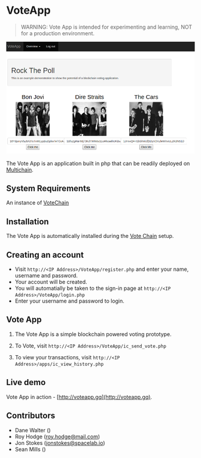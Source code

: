 VoteApp
=======

> WARNING: Vote App is intended for experimenting and learning, NOT for a production environment.

![Image of VoteApp](rtp-demo.png)

The Vote App is an application built in php that can be readily deployed on [Multichain](https://github.com/MultiChain).


System Requirements
-------------------

An instance of [VoteChain](https://github.com/davidcopperfield-magicman/VoteChain)

Installation
------------

The Vote App is automatically installed during the [Vote Chain](https://github.com/davidcopperfield-magicman/VoteChain) setup.

Creating an account
---------------------
* Visit `http://<IP Address>/VoteApp/register.php` and enter your name, username and password.
* Your account will be created.
* You will automatially be taken to the sign-in page at `http://<IP Address>/VoteApp/login.php`
* Enter your username and password to login.

Vote App
------------

1. The Vote App is a simple blockchain powered voting prototype.

2. To Vote, visit `http://<IP Address>/VoteApp/ic_send_vote.php`

3. To view your transactions, visit `http://<IP Address>/apps/ic_view_history.php`

Live demo
---------
Vote App in action - [http://voteapp.gq](http://voteapp.gq).


Contributors
-------------
* Dane Walter ()
* Roy Hodge (roy.hodge@mail.com) 
* Jon Stokes (jonstokes@spacelab.io) 
* Sean Mills () 
